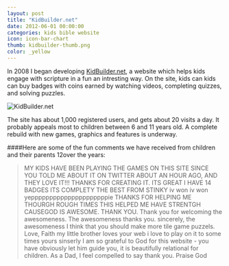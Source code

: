 ```yaml
---
layout: post
title: "KidBuilder.net"
date: 2012-06-01 00:00:00
categories: kids bible website
icon: icon-bar-chart
thumb: kidbuilder-thumb.png
color: _yellow 
---
```

In 2008 I began developing [KidBuilder.net](http://kidbuilder.net), a website which helps kids engage with scripture in a fun an intresting way. On the site, kids can kids can buy badges with coins earned by watching videos, completing quizzes, and solving puzzles. 

![KidBuilder.net](http://kidbuilder.net)

The site has about 1,000 registered users, and gets about 20 visits a day. It probably appeals most to children between 6 and 11 years old. A complete rebuild with new games, graphics and features is underway.

####Here are some of the fun comments we have received from children and their parents  12over the years:
> MY KIDS HAVE BEEN PLAYING THE GAMES ON THIS SITE SINCE YOU TOLD ME ABOUT IT ON TWITTER ABOUT AN HOUR AGO, AND THEY LOVE IT!!! THANKS FOR CREATING IT.
> ITS GREAT I HAVE 14 BADGES ITS COMPLETY THE BEST FROM STINKY
> iv won iv won yepppppppppppppppppppppie
> THANKS FOR HELPING ME THOURGH ROUGH TIMES THIS HELPED ME HAVE STRENTGH CAUSEGOD IS AWESOME. THANK YOU.
> Thank you for welcoming the awesomeness. The awesomeness thanks you. sincerely, the awesomeness
> I think that you should make more tile game puzzels. Love, Faith
> my little brother loves your web i love to play on it to some times yours sinserly
> I am so grateful to God for this website - you have obviously let him guide you, it is beautifully relational for children. As a Dad, I feel compelled to say thank you. Praise God
